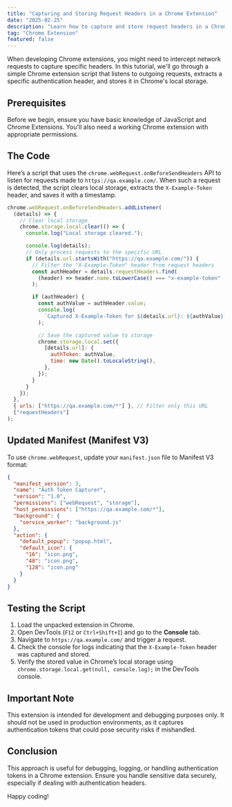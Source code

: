 ```yaml
---
title: "Capturing and Storing Request Headers in a Chrome Extension"
date: "2025-02-25"
description: "Learn how to capture and store request headers in a Chrome extension using webRequest API."
tag: "Chrome Extension"
featured: false
---
```


When developing Chrome extensions, you might need to intercept network requests to capture specific headers. In this tutorial, we'll go through a simple Chrome extension script that listens to outgoing requests, extracts a specific authentication header, and stores it in Chrome's local storage.

## Prerequisites

Before we begin, ensure you have basic knowledge of JavaScript and Chrome Extensions. You'll also need a working Chrome extension with appropriate permissions.

## The Code

Here’s a script that uses the `chrome.webRequest.onBeforeSendHeaders` API to listen for requests made to `https://qa.example.com/`. When such a request is detected, the script clears local storage, extracts the `X-Example-Token` header, and saves it with a timestamp.

```javascript
chrome.webRequest.onBeforeSendHeaders.addListener(
  (details) => {
    // Clear local storage
    chrome.storage.local.clear(() => {
      console.log("Local storage cleared.");

      console.log(details);
      // Only process requests to the specific URL
      if (details.url.startsWith("https://qa.example.com/")) {
        // Filter the "X-Example-Token" header from request headers
        const authHeader = details.requestHeaders.find(
          (header) => header.name.toLowerCase() === "x-example-token"
        );

        if (authHeader) {
          const authValue = authHeader.value;
          console.log(
            `Captured X-Example-Token for ${details.url}: ${authValue}`
          );

          // Save the captured value to storage
          chrome.storage.local.set({
            [details.url]: {
              authToken: authValue,
              time: new Date().toLocaleString(),
            },
          });
        }
      }
    });
  },
  { urls: ["https://qa.example.com/*"] }, // Filter only this URL
  ["requestHeaders"]
);
```

## Updated Manifest (Manifest V3)

To use `chrome.webRequest`, update your `manifest.json` file to Manifest V3 format:

```json
{
  "manifest_version": 3,
  "name": "Auth Token Capturer",
  "version": "1.0",
  "permissions": ["webRequest", "storage"],
  "host_permissions": ["https://qa.example.com/*"],
  "background": {
    "service_worker": "background.js"
  },
  "action": {
    "default_popup": "popup.html",
    "default_icon": {
      "16": "icon.png",
      "48": "icon.png",
      "128": "icon.png"
    }
  }
}
```

## Testing the Script

1. Load the unpacked extension in Chrome.
2. Open DevTools (`F12` or `Ctrl+Shift+I`) and go to the **Console** tab.
3. Navigate to `https://qa.example.com/` and trigger a request.
4. Check the console for logs indicating that the `X-Example-Token` header was captured and stored.
5. Verify the stored value in Chrome’s local storage using `chrome.storage.local.get(null, console.log);` in the DevTools console.

## Important Note

This extension is intended for development and debugging purposes only. It should not be used in production environments, as it captures authentication tokens that could pose security risks if mishandled.

## Conclusion

This approach is useful for debugging, logging, or handling authentication tokens in a Chrome extension. Ensure you handle sensitive data securely, especially if dealing with authentication headers.

Happy coding!
